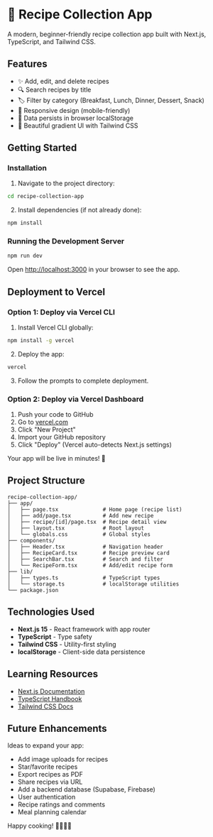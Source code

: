 # 🍳 Recipe Collection App

A modern, beginner-friendly recipe collection app built with Next.js, TypeScript, and Tailwind CSS.

## Features

- ✨ Add, edit, and delete recipes
- 🔍 Search recipes by title
- 🏷️ Filter by category (Breakfast, Lunch, Dinner, Dessert, Snack)
- 📱 Responsive design (mobile-friendly)
- 💾 Data persists in browser localStorage
- 🎨 Beautiful gradient UI with Tailwind CSS

## Getting Started

### Installation

1. Navigate to the project directory:
```bash
cd recipe-collection-app
```

2. Install dependencies (if not already done):
```bash
npm install
```

### Running the Development Server

```bash
npm run dev
```

Open [http://localhost:3000](http://localhost:3000) in your browser to see the app.

## Deployment to Vercel

### Option 1: Deploy via Vercel CLI

1. Install Vercel CLI globally:
```bash
npm install -g vercel
```

2. Deploy the app:
```bash
vercel
```

3. Follow the prompts to complete deployment.

### Option 2: Deploy via Vercel Dashboard

1. Push your code to GitHub
2. Go to [vercel.com](https://vercel.com)
3. Click "New Project"
4. Import your GitHub repository
5. Click "Deploy" (Vercel auto-detects Next.js settings)

Your app will be live in minutes! 🚀

## Project Structure

```
recipe-collection-app/
├── app/
│   ├── page.tsx              # Home page (recipe list)
│   ├── add/page.tsx          # Add new recipe
│   ├── recipe/[id]/page.tsx  # Recipe detail view
│   ├── layout.tsx            # Root layout
│   └── globals.css           # Global styles
├── components/
│   ├── Header.tsx            # Navigation header
│   ├── RecipeCard.tsx        # Recipe preview card
│   ├── SearchBar.tsx         # Search and filter
│   └── RecipeForm.tsx        # Add/edit recipe form
├── lib/
│   ├── types.ts              # TypeScript types
│   └── storage.ts            # localStorage utilities
└── package.json
```

## Technologies Used

- **Next.js 15** - React framework with app router
- **TypeScript** - Type safety
- **Tailwind CSS** - Utility-first styling
- **localStorage** - Client-side data persistence

## Learning Resources

- [Next.js Documentation](https://nextjs.org/docs)
- [TypeScript Handbook](https://www.typescriptlang.org/docs/)
- [Tailwind CSS Docs](https://tailwindcss.com/docs)

## Future Enhancements

Ideas to expand your app:
- Add image uploads for recipes
- Star/favorite recipes
- Export recipes as PDF
- Share recipes via URL
- Add a backend database (Supabase, Firebase)
- User authentication
- Recipe ratings and comments
- Meal planning calendar

Happy cooking! 👨‍🍳👩‍🍳
